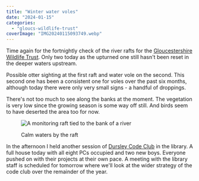 ```yaml
---
title: "Winter water voles"
date: "2024-01-15"
categories: 
  - "gloucs-wildlife-trust"
coverImage: "IMG20240115093749.webp"
---
```


Time again for the fortnightly check of the river rafts for the [Gloucestershire Wildlife Trust](https://www.gloucestershirewildlifetrust.co.uk/volunteer). Only two today as the upturned one still hasn't been reset in the deeper waters upstream.

Possible otter sighting at the first raft and water vole on the second. This second one has been a consistent one for voles over the past six months, although today there were only very small signs - a handful of droppings.

There's not too much to see along the banks at the moment. The vegetation is very low since the growing season is some way off still. And birds seem to have deserted the area too for now.

<figure>

![A monitoring raft tied to the bank of a river](images/IMG20240115093105-1024x941.webp)

<figcaption>

Calm waters by the raft

</figcaption>

</figure>

In the afternoon I held another session of [Dursley Code Club](https://www.facebook.com/dursleycodeclub) in the library. A full house today with all eight PCs occupied and two new boys. Everyone pushed on with their projects at their own pace. A meeting with the library staff is scheduled for tomorrow where we'll look at the wider strategy of the code club over the remainder of the year.

